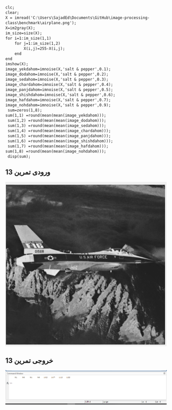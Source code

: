 ~~~
clc;
clear;
X = imread('C:\Users\SajadEd\Documents\GitHub\image-processing-class\benchmark\airplane.png');
X=im2gray(X);
im_size=size(X);
for i=1:im_size(1,1)
    for j=1:im_size(1,2)
        X(i,j)=255-X(i,j);
    end 
end
imshow(X);
image_yekdahom=imnoise(X,'salt & pepper',0.1);
image_dodahom=imnoise(X,'salt & pepper',0.2);
image_sedahom=imnoise(X,'salt & pepper',0.3);
image_chardahom=imnoise(X,'salt & pepper',0.4);
image_panjdahom=imnoise(X,'salt & pepper',0.5);
image_shishdahom=imnoise(X,'salt & pepper',0.6);
image_hafdahom=imnoise(X,'salt & pepper',0.7);
image_nohdahom=imnoise(X,'salt & pepper',0.9);
 sum=zeros(1,8);
sum(1,1) =round(mean(mean(image_yekdahom)));
 sum(1,2) =round(mean(mean(image_dodahom)));
 sum(1,3) =round(mean(mean(image_sedahom)));
 sum(1,4) =round(mean(mean(image_chardahom)));
 sum(1,5) =round(mean(mean(image_panjdahom)));
 sum(1,6) =round(mean(mean(image_shishdahom)));
 sum(1,7) =round(mean(mean(image_hafdahom)));
sum(1,8) =round(mean(mean(image_nohdahom)));
 disp(sum);
~~~
## ورودی تمرین 13
![camelCase](https://github.com/semnan-university-ai/image-processing-class/blob/main/excersiecs/sajad-beep/13/%D9%88%D8%B1%D9%88%D8%AF%DB%8C%20%D8%AA%D9%85%D8%B1%DB%8C%D9%86%2013.PNG)
## خروجی تمرین 13
![camelCase](https://github.com/semnan-university-ai/image-processing-class/blob/main/excersiecs/sajad-beep/13/%D8%AE%D8%B1%D9%88%D8%AC%DB%8C%20%D8%AA%D9%85%D8%B1%DB%8C%D9%8613.PNG)
